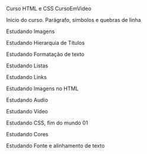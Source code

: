  Curso HTML e CSS CursoEmVideo

Inicio do curso. Parágrafo, símbolos e quebras de linha

Estudando Imagens

Estudando Hierarquia de Títulos

Estudando Formatação de texto

Estudando Listas

Estudando Links

Estudando Imagens no HTML

Estudando Audio

Estudando Vídeo

Estudando CSS, fim do mundo 01

Estudando Cores

Estudando Fonte e alinhamento de texto
